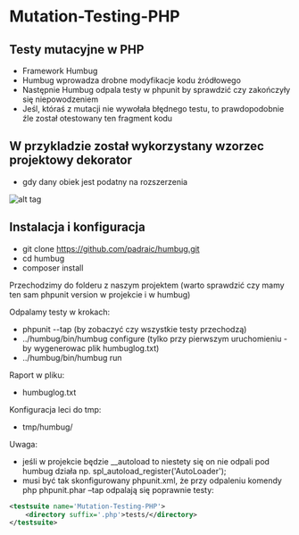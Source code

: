 # Mutation-Testing-PHP

## Testy mutacyjne w PHP
- Framework Humbug
- Humbug wprowadza drobne modyfikacje kodu żródłowego
- Następnie Humbug odpala testy w phpunit by sprawdzić czy zakończyły się niepowodzeniem
- Jeśl, któraś z mutacji nie wywołała błędnego testu, 
to prawdopodobnie źle został otestowany ten fragment kodu

## W przykladzie został wykorzystany wzorzec projektowy dekorator 
- gdy dany obiek jest podatny na rozszerzenia

![alt tag](https://upload.wikimedia.org/wikipedia/commons/thumb/a/a2/Decorator_classes_pl.svg/400px-Decorator_classes_pl.svg.png)

## Instalacja i konfiguracja

- git clone https://github.com/padraic/humbug.git
- cd humbug
- composer install

Przechodzimy do folderu z naszym projektem 
(warto sprawdzić czy mamy ten sam phpunit version w projekcie i w humbug)

Odpalamy testy w krokach: 
- phpunit --tap (by zobaczyć czy wszystkie testy przechodzą)
- ../humbug/bin/humbug configure 
(tylko przy pierwszym uruchomieniu - by wygenerowac plik humbuglog.txt)
- ../humbug/bin/humbug run

Raport w pliku:
- humbuglog.txt

Konfiguracja leci do tmp:
- tmp/humbug/

Uwaga:
- jeśli w projekcie będzie __autoload to niestety się on nie odpali pod humbug działa np. spl_autoload_register('AutoLoader');
- musi być tak skonfigurowany phpunit.xml, że przy odpaleniu komendy php phpunit.phar –tap odpalają się poprawnie testy:
```xml
<testsuite name='Mutation-Testing-PHP'>
    <directory suffix='.php'>tests/</directory>
</testsuite>
```
